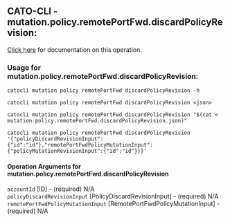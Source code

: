 
## CATO-CLI - mutation.policy.remotePortFwd.discardPolicyRevision:
[Click here](https://api.catonetworks.com/documentation/#mutation-mutation.policy.remotePortFwd.discardPolicyRevision) for documentation on this operation.

### Usage for mutation.policy.remotePortFwd.discardPolicyRevision:

`catocli mutation policy remotePortFwd discardPolicyRevision -h`

`catocli mutation policy remotePortFwd discardPolicyRevision <json>`

`catocli mutation policy remotePortFwd discardPolicyRevision "$(cat < mutation.policy.remotePortFwd.discardPolicyRevision.json)"`

`catocli mutation policy remotePortFwd discardPolicyRevision '{"policyDiscardRevisionInput":{"id":"id"},"remotePortFwdPolicyMutationInput":{"policyMutationRevisionInput":{"id":"id"}}}'`


#### Operation Arguments for mutation.policy.remotePortFwd.discardPolicyRevision ####

`accountId` [ID] - (required) N/A    
`policyDiscardRevisionInput` [PolicyDiscardRevisionInput] - (required) N/A    
`remotePortFwdPolicyMutationInput` [RemotePortFwdPolicyMutationInput] - (required) N/A    

